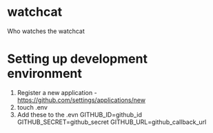 watchcat
========

Who watches the watchcat


Setting up development environment
==================================

1. Register a new application - https://github.com/settings/applications/new
2. touch .env
3. Add these to the .evn
GITHUB_ID=github_id
GITHUB_SECRET=github_secret
GITHUB_URL=github_callback_url